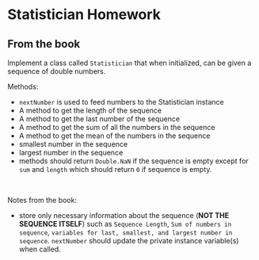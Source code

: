 # Statistician Homework

## From the book

Implement a class called `Statistician` that when initialized, can be given a sequence of double numbers.

Methods:

- `nextNumber` is used to feed numbers to the Statistician instance
- A method to get the length of the sequence
- A method to get the last number of the sequence
- A method to get the sum of all the numbers in the sequence
- A method to get the mean of the numbers in the sequence
- smallest number in the sequence
- largest number in the sequence
- methods should return `Double.NaN` if the sequence is empty except for `sum` and `length` which should return `0` if sequence is empty. 

<br>

Notes from the book:

- store only necessary information about the sequence (**NOT THE SEQUENCE ITSELF**) such as `Sequence Length`, `Sum of numbers in sequence`, `variables for last, smallest, and largest number in sequence`. `nextNumber` should update the private instance variable(s) when called.
